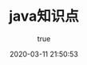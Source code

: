 ---
pageComponent:
  name: Catalogue
  data:
    path: 10.java知识点
    imgUrl: /img/web.png
    description: java基础、java进阶知识点
title: java知识点
date: 2020-03-11 21:50:53
permalink: /javakownledge/
sidebar: false
article: false
comment: false
editLink: false
author:
  name: xugaoyi
  link: https://github.com/xugaoyi
---